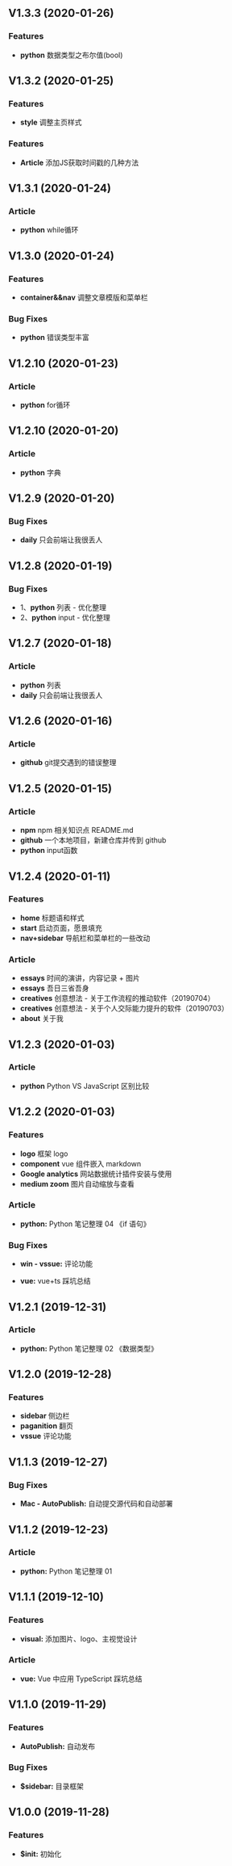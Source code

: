 ## V1.3.3 (2020-01-26)

### Features
- **python** 数据类型之布尔值(bool)

## V1.3.2 (2020-01-25)

### Features
- **style** 调整主页样式

### Features
- **Article** 添加JS获取时间戳的几种方法

## V1.3.1 (2020-01-24)

### Article
- **python** while循环

## V1.3.0 (2020-01-24)

### Features
- **container&&nav** 调整文章模版和菜单栏

### Bug Fixes
- **python** 错误类型丰富
## V1.2.10 (2020-01-23)

### Article
- **python** for循环

## V1.2.10 (2020-01-20)

### Article
- **python** 字典

## V1.2.9 (2020-01-20)

### Bug Fixes
- **daily** 只会前端让我很丢人

## V1.2.8 (2020-01-19)

### Bug Fixes
- 1、**python** 列表 - 优化整理
- 2、**python** input - 优化整理

## V1.2.7 (2020-01-18)

### Article
- **python** 列表
- **daily** 只会前端让我很丢人

## V1.2.6 (2020-01-16)

### Article
- **github** git提交遇到的错误整理

## V1.2.5 (2020-01-15)

### Article

- **npm** npm 相关知识点 README.md
- **github** 一个本地项目，新建仓库并传到 github
- **python** input函数

## V1.2.4 (2020-01-11)

### Features

- **home** 标题语和样式
- **start** 启动页面，愿景填充
- **nav+sidebar** 导航栏和菜单栏的一些改动

### Article

- **essays** 时间的演讲，内容记录 + 图片
- **essays** 吾日三省吾身
- **creatives** 创意想法 - 关于工作流程的推动软件（20190704）
- **creatives** 创意想法 - 关于个人交际能力提升的软件（20190703）
- **about** 关于我

## V1.2.3 (2020-01-03)

### Article

- **python** Python VS JavaScript 区别比较

## V1.2.2 (2020-01-03)

### Features

- **logo** 框架 logo
- **component** vue 组件嵌入 markdown
- **Google analytics** 网站数据统计插件安装与使用
- **medium zoom** 图片自动缩放与查看

### Article

- **python:** Python 笔记整理 04 《if 语句》

### Bug Fixes

- **win - vssue:** 评论功能

- **vue:** vue+ts 踩坑总结

## V1.2.1 (2019-12-31)

### Article

- **python:** Python 笔记整理 02 《数据类型》

## V1.2.0 (2019-12-28)

### Features

- **sidebar** 侧边栏
- **paganition** 翻页
- **vssue** 评论功能

## V1.1.3 (2019-12-27)

### Bug Fixes

- **Mac - AutoPublish:** 自动提交源代码和自动部署

## V1.1.2 (2019-12-23)

### Article

- **python:** Python 笔记整理 01

## V1.1.1 (2019-12-10)

### Features

- **visual:** 添加图片、logo、主视觉设计

### Article

- **vue:** Vue 中应用 TypeScript 踩坑总结

## V1.1.0 (2019-11-29)

### Features

- **AutoPublish:** 自动发布

### Bug Fixes

- **\$sidebar:** 目录框架

## V1.0.0 (2019-11-28)

### Features

- **\$init:** 初始化
